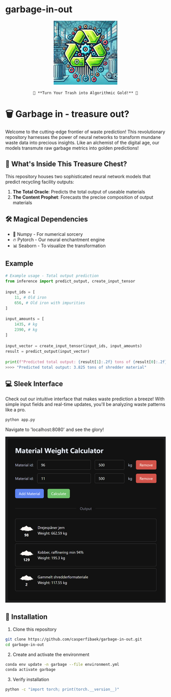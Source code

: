 # garbage-in-out

<div align="center">
    <img src="./logo.png" alt="Garbage-In-Out Logo" width="200"/>
    
    🚀 **Turn Your Trash into Algorithmic Gold!** 🚀
</div>

# 🗑️ Garbage in - treasure out? 
Welcome to the cutting-edge frontier of waste prediction! This revolutionary repository harnesses the power of neural networks to transform mundane waste data into precious insights. Like an alchemist of the digital age, our models transmute raw garbage metrics into golden predictions!

## 🤖 What's Inside This Treasure Chest?
This repository houses two sophisticated neural network models that predict recycling facility outputs:
1. **The Total Oracle**: Predicts the total output of useable materials
2. **The Content Prophet**: Forecasts the precise composition of output materials

## 🛠️ Magical Dependencies
* 🔢 Numpy - For numerical sorcery
* 🔥 Pytorch - Our neural enchantment engine
* 📊 Seaborn - To visualize the transformation

## Example
```python
# Example usage - Total output prediction
from inference import predict_output, create_input_tensor

input_ids = [
    11, # Old iron
    656, # Old iron with impurities
]

input_amounts = [
    1435, # kg
    2390, # kg
]

input_vector = create_input_tensor(input_ids, input_amounts)
result = predict_output(input_vector)

print(f"Predicted total output: {result[1]:.2f} tons of {result[0]:.2f}")
>>>> "Predicted total output: 3.825 tons of shredder material"
```

## 💻 Sleek Interface
Check out our intuitive interface that makes waste prediction a breeze! With simple input fields and real-time updates, you'll be analyzing waste patterns like a pro.

```bash
python app.py
```

Navigate to 'localhost:8080' and see the glory!

<div align="center">
    <img src="./example.png" alt="Interface Example" width="600"/>
</div>

## 🔧 Installation
1. Clone this repository
```bash
git clone https://github.com/casperfibaek/garbage-in-out.git
cd garbage-in-out
```

2. Create and activate the environment
```bash
conda env update -n garbage --file environment.yml
conda activate garbage
```

3. Verify installation
```bash
python -c "import torch; print(torch.__version__)"
```